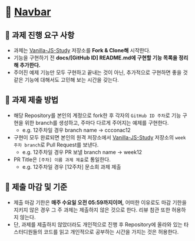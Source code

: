 # 🌟 [Navbar](https://vanilla-js-basic-project-4-navbar.netlify.app)

## 💭 과제 진행 요구 사항

- 과제는 [Vanilla-JS-Study](https://github.com/CHZZK-Study/Vanilla-JS-Study) 저장소를 **Fork & Clone해** 시작한다.
- 기능을 구현하기 전 **docs/[GitHub ID] README.md에 구현할 기능 목록을 정리해 추가한다.**
- 주어진 예제 기능만 모두 구현하고 끝내는 것이 아닌, 추가적으로 구현하면 좋을 것 같은 기능에 대해서도 고민해 보는 시간을 갖는다.

## 📮 과제 제출 방법

- 해당 Repository를 본인의 계정으로 fork한 후 각자의 `GitHub ID 주차`로 기능 구현을 위한 branch를 생성하고, 주마다 다르게 주어지는 예제를 구현한다.
  - e.g. 12주차일 경우 branch name → ccconac12
- 구현이 모두 완료되면 본인의 원격 저장소에서 [Vanilla-JS-Study](https://github.com/CHZZK-Study/Vanilla-JS-Study) 저장소의 `week 주차 branch`로 Pull Request를 보낸다.
  - e.g. 12주차일 경우 PR 보낼 branch name → week12
- PR Title은 `[주차] 이름 과제 제출`로 통일한다.
  - e.g. 12주차일 경우 [12주차] 문소희 과제 제출

## 🚨 제출 마감 및 기준

- 제출 마감 기한은 **매주 수요일 오전 05:59까지이며,** 어떠한 이유로도 마감 기한을 지키지 않은 경우 그 주 과제는 제출하지 않은 것으로 한다. 리뷰 참관 또한 허용하지 않는다.
- 단, 과제를 제출하지 않았더라도 개인적으로 진행 후 Repository에 올라와 있는 타 스터디원들의 코드를 읽고 개인적으로 공부하는 시간을 가지는 것은 허용한다.
